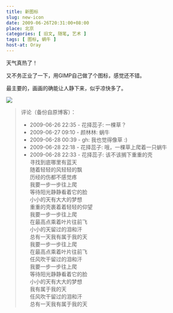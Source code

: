 ```yaml
---
title: 新图标
slug: new-icon
date: 2009-06-26T20:31:00+08:00
place: 北京
categories: [ 旧文, 随笔, 艺术 ]
tags: [ 图标, 蜗牛 ]
host-at: Oray
---
```

天气真热了！

又不务正业了一下，用GIMP自己做了个图标，感觉还不错。

最主要的，画画的确能让人静下来，似乎凉快多了。

![](/logo/logo-256x256s.png)

> 评论（备份自原博客）：
> 
> * 2009-06-26 22:35 - 花择蕊子: 一棵草？
> * 2009-06-27 09:10 - 颜林林: 蜗牛
> * 2009-06-28 00:39 - gh: 我也觉得像草 :)
> * 2009-06-28 22:18 - 花择蕊子: 哦，一棵草上爬着一只蜗牛
> * 2009-06-28 22:33 - 花择蕊子: 该不该搁下重重的壳<br>
> 寻找到底哪里有蓝天<br>
> 随着轻轻的风轻轻的飘<br>
> 历经的伤都不感觉疼<br>
> 我要一步一步往上爬<br>
> 等待阳光静静看着它的脸<br>
> 小小的天有大大的梦想<br>
> 重重的壳裹着着轻轻的仰望<br>
> 我要一步一步往上爬<br>
> 在最高点乘着叶片往前飞<br>
> 小小的天留过的泪和汗<br>
> 总有一天我有属于我的天<br>
> 我要一步一步往上爬<br>
> 在最高点乘着叶片往前飞<br>
> 任风吹干留过的泪和汗<br>
> 我要一步一步往上爬<br>
> 等待阳光静静看着它的脸<br>
> 小小的天有大大的梦想<br>
> 我有属于我的天<br>
> 任风吹干留过的泪和汗<br>
> 总有一天我有属于我的天
